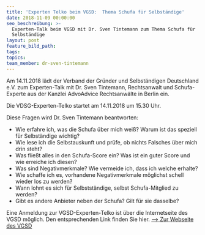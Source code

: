 ```yaml
---
title: 'Experten Telko beim VGSD:  Thema Schufa für Selbständige'
date: 2018-11-09 00:00:00
seo_beschreibung: >-
  Experten-Talk beim VGSD mit Dr. Sven Tintemann zum Thema Schufa für
  Selbständige
layout: post
feature_bild_path:
tags:
topics:
team_member: dr-sven-tintemann
---
```


Am 14.11.2018 l&auml;dt der Verband der Gr&uuml;nder und Selbst&auml;ndigen Deutschland e.V. zum Experten-Talk mit Dr. Sven Tintemann, Rechtsanwalt und Schufa-Experte aus der Kanzlei AdvoAdvice Rechtsanw&auml;lte in Berlin ein.&nbsp;

Die VDSG-Experten-Telko startet am 14.11.2018 um 15.30 Uhr.&nbsp;

Diese Fragen wird Dr. Sven Tintemann beantworten:

* Wie erfahre ich, was die Schufa &uuml;ber mich wei&szlig;? Warum ist das speziell f&uuml;r Selbst&auml;ndige wichtig?
* Wie lese ich die Selbstauskunft und pr&uuml;fe, ob nichts Falsches &uuml;ber mich drin steht?
* Was flie&szlig;t alles in den Schufa-Score ein? Was ist ein guter Score und wie erreiche ich diesen?
* Was sind Negativmerkmale? Wie vermeide ich, dass ich welche erhalte?
* Wie schaffe ich es, vorhandene Negativmerkmale m&ouml;glichst schell wieder los zu werden?
* Wann lohnt es sich f&uuml;r Selbstst&auml;ndige, selbst Schufa-Mitglied zu werden?
* Gibt es andere Anbieter neben der Schufa? Gilt f&uuml;r sie dasselbe?

Eine Anmeldung zur VGSD-Experten-Telko ist &uuml;ber die Internetseite des VGSD m&ouml;glich. Den entsprechenden Link finden Sie hier. [--&gt; Zur Webseite des VGSD](https://www.vgsd.de/experten-telko-schufa-aus-sicht-von-selbststaendigen-das-musst-du-beachten/)